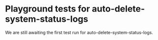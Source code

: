 # Playground tests for auto-delete-system-status-logs
We are still awaiting the first test run for auto-delete-system-status-logs.

